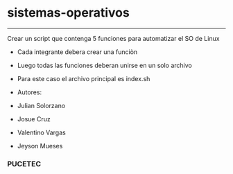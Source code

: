 # sistemas-operativos

--------
Crear un script que contenga 5 funciones para automatizar el SO de Linux

- Cada integrante debera crear una funciòn
- Luego todas las funciones deberan unirse en un solo archivo
- Para este caso el archivo principal es index.sh

- Autores:
- Julian Solorzano
- Josue Cruz
- Valentino Vargas
- Jeyson Mueses



### PUCETEC
